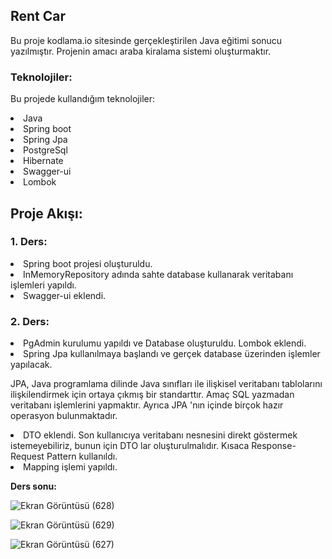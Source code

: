## Rent Car
<p> Bu proje kodlama.io sitesinde gerçekleştirilen Java eğitimi sonucu yazılmıştır. Projenin amacı araba kiralama sistemi oluşturmaktır.</p>

### Teknolojiler:
<p>Bu projede kullandığım teknolojiler: </p>
<li>Java</li>
<li> Spring boot </li>
<li>Spring Jpa </li>
<li> PostgreSql</li>
<li> Hibernate </li>
<li> Swagger-ui</li>
<li> Lombok </li>

## Proje Akışı:

### 1. Ders:
<li> Spring boot projesi oluşturuldu. </li>
<li> InMemoryRepository adında sahte database kullanarak veritabanı işlemleri yapıldı.</li>
<li> Swagger-ui eklendi. </li>

### 2. Ders: 
<li> PgAdmin kurulumu yapıldı ve Database oluşturuldu. Lombok eklendi. </li>
<li> Spring Jpa kullanılmaya başlandı ve gerçek database üzerinden işlemler yapılacak.
<br>
<p> JPA, Java programlama dilinde Java sınıfları ile ilişkisel veritabanı tablolarını ilişkilendirmek için ortaya çıkmış bir standarttır. Amaç SQL yazmadan 
veritabanı işlemlerini yapmaktır. Ayrıca JPA 'nın içinde birçok hazır operasyon bulunmaktadır.
</p>
</li>
<li> DTO eklendi. Son kullanıcıya veritabanı nesnesini direkt göstermek istemeyebiliriz, bunun için DTO lar oluşturulmalıdır. Kısaca Response-Request Pattern kullanıldı. </li>
<li> Mapping işlemi yapıldı. </li>

<b>Ders sonu: </b>
 
 ![Ekran Görüntüsü (628)](https://user-images.githubusercontent.com/54955167/199962992-498fbae1-3633-4768-8be5-b367126b9cd0.png)
 
 ![Ekran Görüntüsü (629)](https://user-images.githubusercontent.com/54955167/199963078-fa5add5f-ef29-440a-91c4-799a43e7115d.png)
 
 ![Ekran Görüntüsü (627)](https://user-images.githubusercontent.com/54955167/199962849-d7d144bd-3381-4ccc-8aad-8d9badf5d367.png)

 
 
